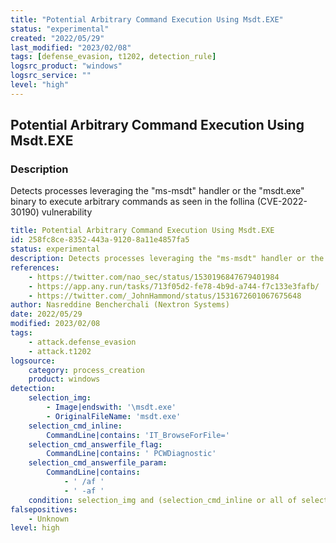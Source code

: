 ```yaml
---
title: "Potential Arbitrary Command Execution Using Msdt.EXE"
status: "experimental"
created: "2022/05/29"
last_modified: "2023/02/08"
tags: [defense_evasion, t1202, detection_rule]
logsrc_product: "windows"
logsrc_service: ""
level: "high"
---
```


## Potential Arbitrary Command Execution Using Msdt.EXE

### Description

Detects processes leveraging the "ms-msdt" handler or the "msdt.exe" binary to execute arbitrary commands as seen in the follina (CVE-2022-30190) vulnerability

```yml
title: Potential Arbitrary Command Execution Using Msdt.EXE
id: 258fc8ce-8352-443a-9120-8a11e4857fa5
status: experimental
description: Detects processes leveraging the "ms-msdt" handler or the "msdt.exe" binary to execute arbitrary commands as seen in the follina (CVE-2022-30190) vulnerability
references:
    - https://twitter.com/nao_sec/status/1530196847679401984
    - https://app.any.run/tasks/713f05d2-fe78-4b9d-a744-f7c133e3fafb/
    - https://twitter.com/_JohnHammond/status/1531672601067675648
author: Nasreddine Bencherchali (Nextron Systems)
date: 2022/05/29
modified: 2023/02/08
tags:
    - attack.defense_evasion
    - attack.t1202
logsource:
    category: process_creation
    product: windows
detection:
    selection_img:
        - Image|endswith: '\msdt.exe'
        - OriginalFileName: 'msdt.exe'
    selection_cmd_inline:
        CommandLine|contains: 'IT_BrowseForFile='
    selection_cmd_answerfile_flag:
        CommandLine|contains: ' PCWDiagnostic'
    selection_cmd_answerfile_param:
        CommandLine|contains:
            - ' /af '
            - ' -af '
    condition: selection_img and (selection_cmd_inline or all of selection_cmd_answerfile_*)
falsepositives:
    - Unknown
level: high

```
